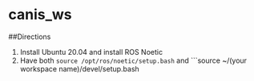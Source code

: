 # canis_ws
##Directions
1. Install Ubuntu 20.04 and install ROS Noetic
2. Have both ```source /opt/ros/noetic/setup.bash``` and ```source ~/(your workspace name)/devel/setup.bash
``` in your bashrc
